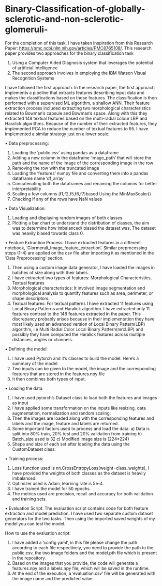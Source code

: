 # Binary-Classification-of-globally-sclerotic-and-non-sclerotic-glomeruli-
For the completion of this task, I have taken inspiration from this Research Paper: https://pmc.ncbi.nlm.nih.gov/articles/PMC8765108/. This research paper provides two approaches for the binary classification task
1.	Using a Computer Aided Diagnosis system that leverages the potential of artificial intelligence
2.	The second approach involves in employing the IBM Watson Visual Recognition Systems

I have followed the first approach. In the research paper, the first approach implements a pipeline that extracts features describing input data and makes the classifications based on these features. The classification is then performed with a supervised ML algorithm, a shallow ANN. Their feature extraction process included extracting two morphological characteristics related to Bowman’s capsule and Bowman’s space. Along with this they extracted 148 textual features based on the multi-radial colour LBP and Haralick algorithms. Because of the number of their extracted features, they implemented PCA to reduce the number of textual features to 95. 
I have implemented a similar strategy just on a lower scale:

•	Data preprocessing:
1.	Loading the ‘public.csv’ using pandas as a dataframe
2.	Adding a new column in the dataframe ‘image_path’ that will store the path and the name of the image of the corresponding image in the row
3.	Removing the row with the truncated image
4.	Loading the ‘features’ numpy file and converting them into a pandas dataframe name ‘df_array’
5.	Concatenating both the dataframes and renaming the columns for better interpretability
6.	Scaling a few columns (f1,f2,f5,f6,f7)based Using the MinMaxScaler()
7.	Checking if any of the rows have NaN values

•	Data Visualization:
1.	Loading and displaying random images of both classes
2.	Plotting a bar chart to understand the distribution of classes, the aim was to determine how imbalanced/ biased the dataset was. The dataset was heavily biased towards class 0.

•	Feature Extraction Process:
I have extracted features in a different notebook, ‘Glormeruli_Image_feature_extraction’. Similar preprocessing steps (1-4) are applied on the csv file after importing it as mentioned in the ‘Data Preprocessing’ section. 
1.	Then using a custom image data generator, I have loaded the images in batches of size along with their labels.
2.	I have extracted two types of features: Morphological Characteristics, Textual features
3.	Morphological characteristics: It involved image segmentation and morphological analysis to quantify features such as area, perimeter, or shape descriptors.
4.	Textual features: For textual patterns I have extracted 11 features using Local Binary Patterns and Haralick algorithm.
I have extracted only 11 features contrast to the 148 features extracted in the paper. This discrepancy probably arises because in their implementation they have most likely used an advanced version of Local Binary Pattern(LBP) algorithm, i.e Multi Radial Color Local Binary Pattern(mrcLBP) and possibly they have computed the Haralick features across multiple distances, angles or channels.

•	Defining the model:
1.	I have used Pytorch and it’s classes to build the model. Here’s a summary of the model:
2.	Two inputs can be given to the model, the image and the corresponding features that are stored in the features.npy file
3.	It then combines both types of input.

•	Loading the data:
1.	I have used pytorch’s Dataset class to load both the features and images as input
2.	I have applied some transformation on the inputs like resizing, data augmentation, normalization and random scaling:
3.	Then the images are loaded along with the corresponding features and labels and the image, feature and labels are returned.
4.	Some important factors used to process and load the data:
a)	Data is split into 80% train, 20% test and 20% validation from training
b)	Batch_size used is 32
c)	Modified image size is (224*224)
5.	Shape and size of each set after loading the data using the CustomDataset class:

•	Training process:
1.	Loss function used is nn.CrossEntropyLoss(weight=class_weights), I have provided the weights of both classes as the dataset is heavily imbalanced.
2.	Optimizer used is Adam, learning rate is 5e-4.
3.	I have trained the model for 50 epochs.
4.	The metrics used are precision, recall and accuracy for both validation and training sets.

•	Evaluation Script:
The evaluation script contains code for both feature extraction and model prediction. I have used two separate custom dataset generators for the two tasks. Then using the imported saved weights of my model you can test the model.

How to use the evaluation script:
1.	I have added a ‘config.yaml’, in this file please change the path according to each file respectively, you need to provide the path to the public.csv, the two image folders and the model.pth file which is present in the repository.
2.	Based on the images that you provide, the code will generate a features.npy and a labels.npy file, which will be saved in the runtime.
3.	At the end of the execution, a ‘evaluation.csv’ file will be generated with the image name and the predicted value.

